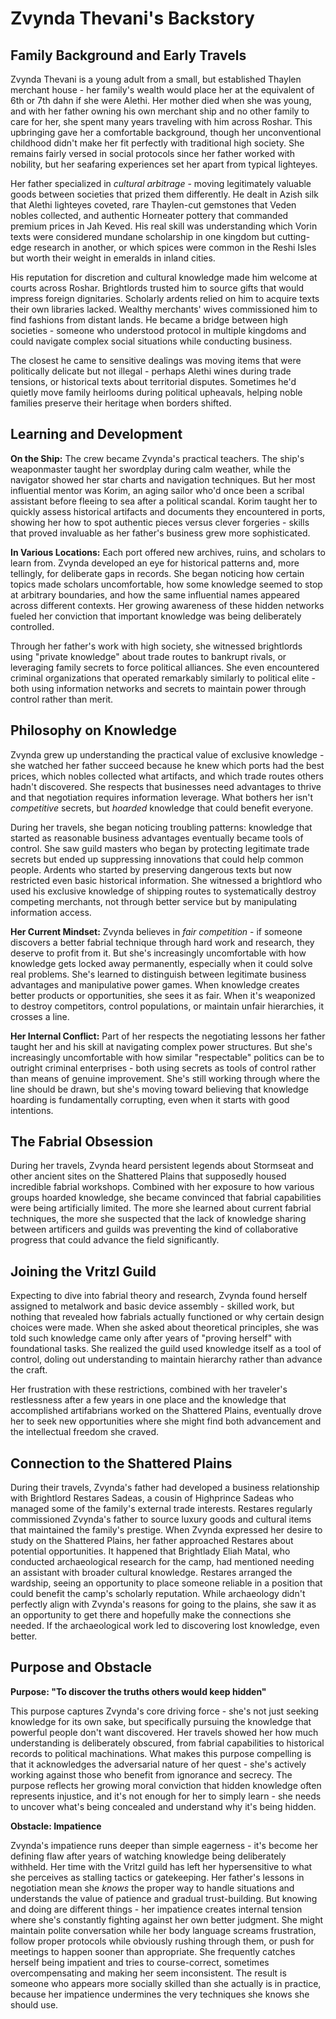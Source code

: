 # Zvynda Thevani's Backstory

## Family Background and Early Travels

Zvynda Thevani is a young adult from a small, but established Thaylen merchant house - her family's wealth would place her at the equivalent of 6th or 7th dahn if she were Alethi. Her mother died when she was young, and with her father owning his own merchant ship and no other family to care for her, she spent many years traveling with him across Roshar. This upbringing gave her a comfortable background, though her unconventional childhood didn't make her fit perfectly with traditional high society. She remains fairly versed in social protocols since her father worked with nobility, but her seafaring experiences set her apart from typical lighteyes.

Her father specialized in *cultural arbitrage* - moving legitimately valuable goods between societies that prized them differently. He dealt in Azish silk that Alethi lighteyes coveted, rare Thaylen-cut gemstones that Veden nobles collected, and authentic Horneater pottery that commanded premium prices in Jah Keved. His real skill was understanding which Vorin texts were considered mundane scholarship in one kingdom but cutting-edge research in another, or which spices were common in the Reshi Isles but worth their weight in emeralds in inland cities.

His reputation for discretion and cultural knowledge made him welcome at courts across Roshar. Brightlords trusted him to source gifts that would impress foreign dignitaries. Scholarly ardents relied on him to acquire texts their own libraries lacked. Wealthy merchants' wives commissioned him to find fashions from distant lands. He became a bridge between high societies - someone who understood protocol in multiple kingdoms and could navigate complex social situations while conducting business.

The closest he came to sensitive dealings was moving items that were politically delicate but not illegal - perhaps Alethi wines during trade tensions, or historical texts about territorial disputes. Sometimes he'd quietly move family heirlooms during political upheavals, helping noble families preserve their heritage when borders shifted.

## Learning and Development

**On the Ship:**
The crew became Zvynda's practical teachers. The ship's weaponmaster taught her swordplay during calm weather, while the navigator showed her star charts and navigation techniques. But her most influential mentor was Korim, an aging sailor who'd once been a scribal assistant before fleeing to sea after a political scandal. Korim taught her to quickly assess historical artifacts and documents they encountered in ports, showing her how to spot authentic pieces versus clever forgeries - skills that proved invaluable as her father's business grew more sophisticated.

**In Various Locations:**
Each port offered new archives, ruins, and scholars to learn from. Zvynda developed an eye for historical patterns and, more tellingly, for deliberate gaps in records. She began noticing how certain topics made scholars uncomfortable, how some knowledge seemed to stop at arbitrary boundaries, and how the same influential names appeared across different contexts. Her growing awareness of these hidden networks fueled her conviction that important knowledge was being deliberately controlled.

Through her father's work with high society, she witnessed brightlords using "private knowledge" about trade routes to bankrupt rivals, or leveraging family secrets to force political alliances. She even encountered criminal organizations that operated remarkably similarly to political elite - both using information networks and secrets to maintain power through control rather than merit.

## Philosophy on Knowledge

Zvynda grew up understanding the practical value of exclusive knowledge - she watched her father succeed because he knew which ports had the best prices, which nobles collected what artifacts, and which trade routes others hadn't discovered. She respects that businesses need advantages to thrive and that negotiation requires information leverage. What bothers her isn't *competitive* secrets, but *hoarded* knowledge that could benefit everyone.

During her travels, she began noticing troubling patterns: knowledge that started as reasonable business advantages eventually became tools of control. She saw guild masters who began by protecting legitimate trade secrets but ended up suppressing innovations that could help common people. Ardents who started by preserving dangerous texts but now restricted even basic historical information. She witnessed a brightlord who used his exclusive knowledge of shipping routes to systematically destroy competing merchants, not through better service but by manipulating information access.

**Her Current Mindset:**
Zvynda believes in *fair competition* - if someone discovers a better fabrial technique through hard work and research, they deserve to profit from it. But she's increasingly uncomfortable with how knowledge gets locked away permanently, especially when it could solve real problems. She's learned to distinguish between legitimate business advantages and manipulative power games. When knowledge creates better products or opportunities, she sees it as fair. When it's weaponized to destroy competitors, control populations, or maintain unfair hierarchies, it crosses a line.

**Her Internal Conflict:**
Part of her respects the negotiating lessons her father taught her and his skill at navigating complex power structures. But she's increasingly uncomfortable with how similar "respectable" politics can be to outright criminal enterprises - both using secrets as tools of control rather than means of genuine improvement. She's still working through where the line should be drawn, but she's moving toward believing that knowledge hoarding is fundamentally corrupting, even when it starts with good intentions.

## The Fabrial Obsession

During her travels, Zvynda heard persistent legends about Stormseat and other ancient sites on the Shattered Plains that supposedly housed incredible fabrial workshops. Combined with her exposure to how various groups hoarded knowledge, she became convinced that fabrial capabilities were being artificially limited. The more she learned about current fabrial techniques, the more she suspected that the lack of knowledge sharing between artificers and guilds was preventing the kind of collaborative progress that could advance the field significantly.

## Joining the Vritzl Guild

Expecting to dive into fabrial theory and research, Zvynda found herself assigned to metalwork and basic device assembly - skilled work, but nothing that revealed how fabrials actually functioned or why certain design choices were made. When she asked about theoretical principles, she was told such knowledge came only after years of "proving herself" with foundational tasks. She realized the guild used knowledge itself as a tool of control, doling out understanding to maintain hierarchy rather than advance the craft.

Her frustration with these restrictions, combined with her traveler's restlessness after a few years in one place and the knowledge that accomplished artifabrians worked on the Shattered Plains, eventually drove her to seek new opportunities where she might find both advancement and the intellectual freedom she craved.

## Connection to the Shattered Plains

During their travels, Zvynda's father had developed a business relationship with Brightlord Restares Sadeas, a cousin of Highprince Sadeas who managed some of the family's external trade interests. Restares regularly commissioned Zvynda's father to source luxury goods and cultural items that maintained the family's prestige. When Zvynda expressed her desire to study on the Shattered Plains, her father approached Restares about potential opportunities. It happened that Brightlady Eliah Matal, who conducted archaeological research for the camp, had mentioned needing an assistant with broader cultural knowledge. Restares arranged the wardship, seeing an opportunity to place someone reliable in a position that could benefit the camp's scholarly reputation. While archaeology didn't perfectly align with Zvynda's reasons for going to the plains, she saw it as an opportunity to get there and hopefully make the connections she needed. If the archaeological work led to discovering lost knowledge, even better.

## Purpose and Obstacle

**Purpose: "To discover the truths others would keep hidden"**

This purpose captures Zvynda's core driving force - she's not just seeking knowledge for its own sake, but specifically pursuing the knowledge that powerful people don't want discovered. Her travels showed her how much understanding is deliberately obscured, from fabrial capabilities to historical records to political machinations. What makes this purpose compelling is that it acknowledges the adversarial nature of her quest - she's actively working against those who benefit from ignorance and secrecy. The purpose reflects her growing moral conviction that hidden knowledge often represents injustice, and it's not enough for her to simply learn - she needs to uncover what's being concealed and understand why it's being hidden.

**Obstacle: Impatience**

Zvynda's impatience runs deeper than simple eagerness - it's become her defining flaw after years of watching knowledge being deliberately withheld. Her time with the Vritzl guild has left her hypersensitive to what she perceives as stalling tactics or gatekeeping. Her father's lessons in negotiation mean she *knows* the proper way to handle situations and understands the value of patience and gradual trust-building. But knowing and doing are different things - her impatience creates internal tension where she's constantly fighting against her own better judgment. She might maintain polite conversation while her body language screams frustration, follow proper protocols while obviously rushing through them, or push for meetings to happen sooner than appropriate. She frequently catches herself being impatient and tries to course-correct, sometimes overcompensating and making her seem inconsistent. The result is someone who appears more socially skilled than she actually is in practice, because her impatience undermines the very techniques she knows she should use.